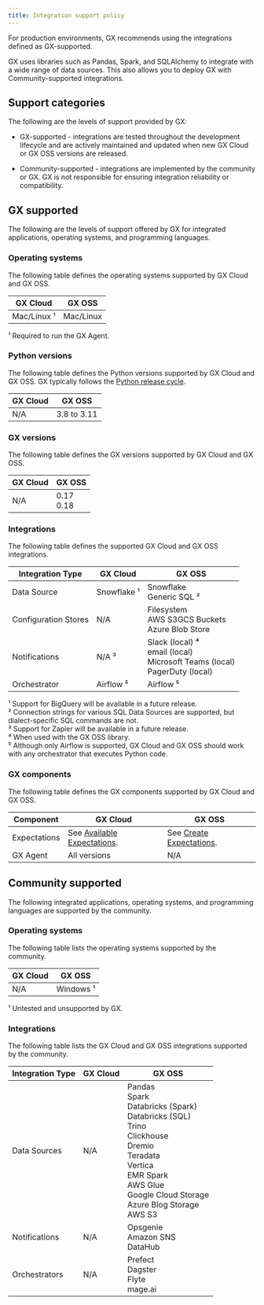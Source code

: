 ```yaml
---
title: Integration support policy
---
```


For production environments, GX recommends using the integrations defined as GX-supported. 

GX uses libraries such as Pandas, Spark, and SQLAlchemy to integrate with a wide range of data sources. This also allows you to deploy GX with Community-supported integrations.

## Support categories

The following are the levels of support provided by GX:

- GX-supported - integrations are tested throughout the development lifecycle and are actively maintained and updated when new GX Cloud or GX OSS versions are released.

- Community-supported - integrations are implemented by the community or GX. GX is not responsible for ensuring integration reliability or compatibility.

## GX supported

The following are the levels of support offered by GX for integrated applications, operating systems, and programming languages.

### Operating systems

The following table defines the operating systems supported by GX Cloud and GX OSS.

| GX Cloud                     | GX OSS                        |
|------------------------------|-------------------------------|
| Mac/Linux ¹                  | Mac/Linux                     | 

¹ Required to run the GX Agent.

### Python versions

The following table defines the Python versions supported by GX Cloud and GX OSS. GX typically follows the [Python release cycle](https://devguide.python.org/versions/).

| GX Cloud                    | GX OSS                          |
|-----------------------------|---------------------------------|
| N/A                         | 3.8 to 3.11                     | 

### GX versions

The following table defines the GX versions supported by GX Cloud and GX OSS.

| GX Cloud                    | GX OSS                          |
|-----------------------------|---------------------------------|
| N/A                         | 0.17<br/>0.18              | 

### Integrations

The following table defines the supported GX Cloud and GX OSS integrations.


| Integration Type                         | GX Cloud             | GX OSS          |
|------------------------------------------|----------------------|-----------------|
| Data Source                              | Snowflake ¹          | Snowflake<br/>Generic SQL ²               |
| Configuration Stores                     | N/A                  | Filesystem<br/>AWS S3GCS Buckets<br/>Azure Blob Store                |
| Notifications                            | N/A ³                | Slack (local) ⁴<br/>email (local)<br/>Microsoft Teams (local)<br/>PagerDuty (local)                 |
| Orchestrator                              | Airflow ⁵           | Airflow ⁵       |


¹ Support for BigQuery will be available in a future release.<br/>
² Connection strings for various SQL Data Sources are supported, but dialect-specific SQL commands are not.<br/>
³ Support for Zapier will be available in a future release.<br/>
⁴ When used with the GX OSS library.<br/>
⁵ Although only Airflow is supported, GX Cloud and GX OSS should work with any orchestrator that executes Python code.

### GX components

The following table defines the GX components supported by GX Cloud and GX OSS.

| Component                                | GX Cloud             | GX OSS          |
|------------------------------------------|----------------------|-----------------|
| Expectations                             | See [Available Expectations](/docs/cloud/expectations/manage_expectations#available-expectations). | See [Create Expectations](/docs/guides/expectations/expectations_lp).                |
| GX Agent                                 | All versions               | N/A        |


## Community supported

The following integrated applications, operating systems, and programming languages are supported by the community.

### Operating systems

The following table lists the operating systems supported by the community.

| GX Cloud                       | GX OSS                        |
|--------------------------------|-------------------------------|
| N/A                            | Windows ¹                     | 

¹ Untested and unsupported by GX.

### Integrations

The following table lists the GX Cloud and GX OSS integrations supported by the community.


| Integration Type                         | GX Cloud             | GX OSS          |
|------------------------------------------|----------------------|-----------------|
| Data Sources                              | N/A          | Pandas<br/>Spark<br/>Databricks (Spark)<br/>Databricks (SQL)<br/>Trino<br/>Clickhouse<br/>Dremio<br/> Teradata<br/>Vertica<br/>EMR Spark<br/>AWS Glue<br/>Google Cloud Storage<br/>Azure Blog Storage<br/>AWS S3|
| Notifications                             | N/A            | Opsgenie<br/>Amazon SNS<br/>DataHub |
| Orchestrators                             | N/A            | Prefect<br/>Dagster <br/>Flyte <br/>mage.ai  |
